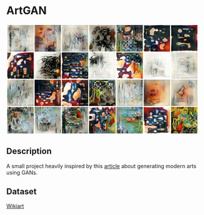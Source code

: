 # ArtGAN

![Header](header.png)

## Description
A small project heavily inspired by this [article](https://towardsdatascience.com/generating-modern-arts-using-generative-adversarial-network-gan-on-spell-39f67f83c7b4) 
about generating modern arts using GANs.

## Dataset
[Wikiart](https://www.wikiart.org)
